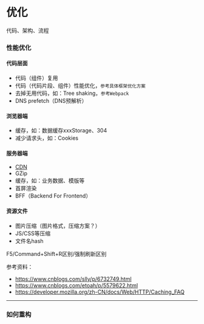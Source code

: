 # 优化

代码、架构、流程

### **性能优化**

#### 代码层面

* 代码（组件）复用
* 代码（代码片段、组件）性能优化，`参考具体框架优化方案`
* 去掉无用代码，如：Tree shaking，`参考Webpack`
* DNS prefetch（DNS预解析）

#### 浏览器端

* 缓存，如：数据缓存xxxStorage、304
* 减少请求头，如：Cookies

#### 服务器端

* [CDN](https://baike.baidu.com/item/CDN/420951?fr=aladdin)
* GZip
* 缓存，如：业务数据、模版等
* 首屏渲染
* BFF（Backend For Frontend）

#### 资源文件

* 图片压缩（图片格式，压缩方案？）
* JS/CSS等压缩
* 文件名hash

F5/Command+Shift+R区别/强制刷新区别

参考资料：

* https://www.cnblogs.com/slly/p/6732749.html
* https://www.cnblogs.com/etoah/p/5579622.html
* https://developer.mozilla.org/zh-CN/docs/Web/HTTP/Caching_FAQ

---

### **如何重构**
